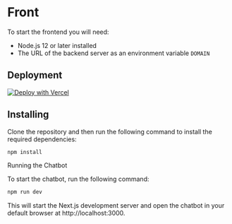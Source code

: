 # Front
To start the frontend you will need:

- Node.js 12 or later installed
- The URL of the backend server as an environment variable `DOMAIN`

## Deployment

[![Deploy with Vercel](https://vercel.com/button)](https://vercel.com/new/clone?repository-url=https%3A%2F%2Fgithub.com%2Fhxu296%2Fgt-chat)

## Installing

Clone the repository and then run the following command to install the required dependencies:

```bash
npm install
```

Running the Chatbot

To start the chatbot, run the following command:

```bash
npm run dev
```

This will start the Next.js development server and open the chatbot in your default browser at http://localhost:3000.
